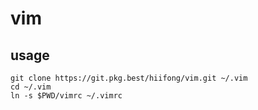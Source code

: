# vim

## usage

```shell
git clone https://git.pkg.best/hiifong/vim.git ~/.vim
cd ~/.vim
ln -s $PWD/vimrc ~/.vimrc 
